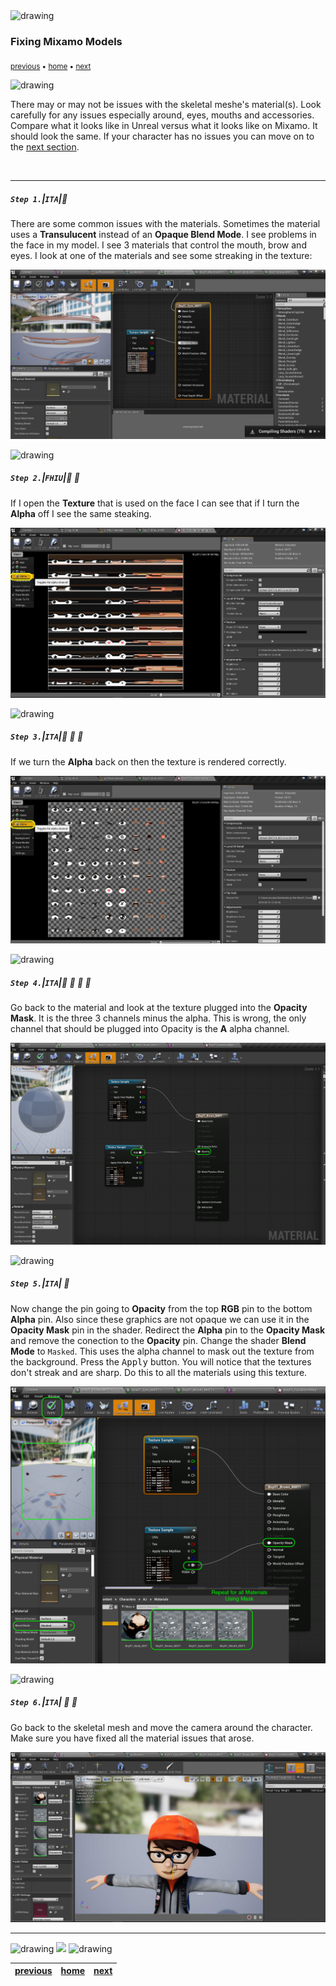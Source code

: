 <img src="https://via.placeholder.com/1000x4/45D7CA/45D7CA" alt="drawing" height="4px"/>

### Fixing Mixamo Models

<sub>[previous](../character-anim/README.md#user-content-download-character--animations) • [home](../README.md#user-content-ue4-animations) • [next](../add-animations/README.md#user-content-add-animations)</sub>

<img src="https://via.placeholder.com/1000x4/45D7CA/45D7CA" alt="drawing" height="4px"/>

There may or may not be issues with the skeletal meshe's material(s). Look carefully for any issues especially around, eyes, mouths and accessories. Compare what it looks like in Unreal versus what it looks like on Mixamo.  It should look the same. If your character has no issues you can move on to the [next section](../add-animations/README.md#user-content-add-animations).

<br>

---


##### `Step 1.`\|`ITA`|:small_blue_diamond:

There are some common issues with the materials. Sometimes the material uses a **Transulucent** instead of an **Opaque Blend Mode**. I see problems in the face in my model. I see 3 materials that control the mouth, brow and eyes. I look at one of the materials and see some streaking in the texture:

![streaks in face material](images/IssueWithAlpha.jpg)

<img src="https://via.placeholder.com/500x2/45D7CA/45D7CA" alt="drawing" height="2px" alt = ""/>

##### `Step 2.`\|`FHIU`|:small_blue_diamond: :small_blue_diamond: 

If I open the **Texture** that is used on the face I can see that if I turn the **Alpha** off I see the same steaking.

![texture without alpha is streaking](images/TextWithoutAlpha.jpg)

<img src="https://via.placeholder.com/500x2/45D7CA/45D7CA" alt="drawing" height="2px" alt = ""/>

##### `Step 3.`\|`ITA`|:small_blue_diamond: :small_blue_diamond: :small_blue_diamond:

If we turn the **Alpha** back on then the texture is rendered correctly.

![turn alpha on to get rid of streaking](images/TextWithAlpha.jpg)

<img src="https://via.placeholder.com/500x2/45D7CA/45D7CA" alt="drawing" height="2px" alt = ""/>

##### `Step 4.`\|`ITA`|:small_blue_diamond: :small_blue_diamond: :small_blue_diamond: :small_blue_diamond:

Go back to the material and look at the texture plugged into the **Opacity Mask**. It is the three 3 channels minus the alpha. This is wrong, the only channel that should be plugged into Opacity is the **A** alpha channel.

![channel for opacity is wrong](images/ChannelForOpacityIsWrong.png)

<img src="https://via.placeholder.com/500x2/45D7CA/45D7CA" alt="drawing" height="2px" alt = ""/>

##### `Step 5.`\|`ITA`| :small_orange_diamond:

Now change the pin going to **Opacity** from the top **RGB** pin to the bottom **Alpha** pin. Also since these graphics are not opaque we can use it in the **Opacity Mask** pin in the shader.  Redirect the **Alpha** pin to the **Opacity Mask** and remove the conection to the **Opacity** pin.  Change the shader **Blend Mode** to `Masked`. This uses the alpha channel to mask out the texture from the background. Press the <kbd>Apply</kbd> button.  You will notice that the textures don't streak and are sharp.  Do this to all the materials using this texture.

![plug alpha into opacity](images/ChannelForOpacityCorrected.png)

<img src="https://via.placeholder.com/500x2/45D7CA/45D7CA" alt="drawing" height="2px" alt = ""/>

##### `Step 6.`\|`ITA`| :small_orange_diamond: :small_blue_diamond:

Go back to the skeletal mesh and move the camera around the character. Make sure you have fixed all the material issues that arose.

![check model for errors](images/ModelFixedMaterials.jpg)

___


<img src="https://via.placeholder.com/1000x4/dba81a/dba81a" alt="drawing" height="4px" alt = ""/>

<img src="https://via.placeholder.com/1000x100/45D7CA/000000/?text=Next Up - Add Animations">

<img src="https://via.placeholder.com/1000x4/dba81a/dba81a" alt="drawing" height="4px" alt = ""/>

| [previous](../character-anim/README.md#user-content-download-character--animations)| [home](../README.md#user-content-ue4-animations) | [next](../add-animations/README.md#user-content-add-animations)|
|---|---|---|

